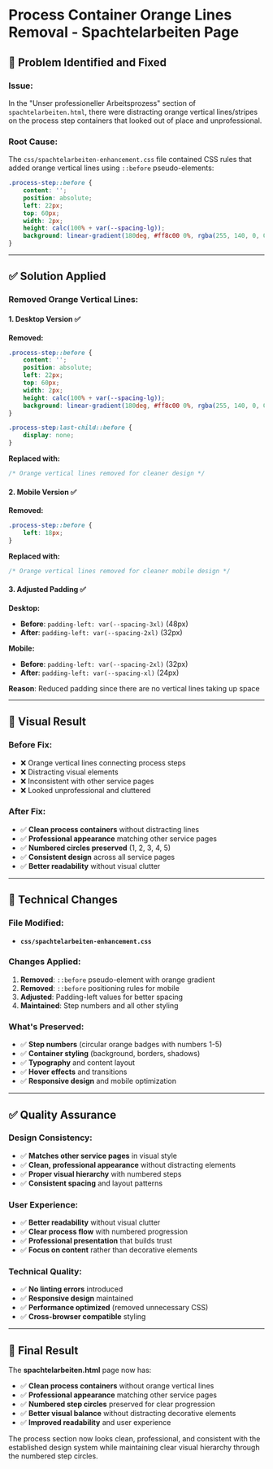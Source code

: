 # Process Container Orange Lines Removal - Spachtelarbeiten Page

## 🎯 **Problem Identified and Fixed**

### **Issue:**
In the "Unser professioneller Arbeitsprozess" section of `spachtelarbeiten.html`, there were distracting orange vertical lines/stripes on the process step containers that looked out of place and unprofessional.

### **Root Cause:**
The `css/spachtelarbeiten-enhancement.css` file contained CSS rules that added orange vertical lines using `::before` pseudo-elements:

```css
.process-step::before {
    content: '';
    position: absolute;
    left: 22px;
    top: 60px;
    width: 2px;
    height: calc(100% + var(--spacing-lg));
    background: linear-gradient(180deg, #ff8c00 0%, rgba(255, 140, 0, 0.2) 100%);
}
```

---

## ✅ **Solution Applied**

### **Removed Orange Vertical Lines:**

#### **1. Desktop Version** ✅
**Removed:**
```css
.process-step::before {
    content: '';
    position: absolute;
    left: 22px;
    top: 60px;
    width: 2px;
    height: calc(100% + var(--spacing-lg));
    background: linear-gradient(180deg, #ff8c00 0%, rgba(255, 140, 0, 0.2) 100%);
}

.process-step:last-child::before {
    display: none;
}
```

**Replaced with:**
```css
/* Orange vertical lines removed for cleaner design */
```

#### **2. Mobile Version** ✅
**Removed:**
```css
.process-step::before {
    left: 18px;
}
```

**Replaced with:**
```css
/* Orange vertical lines removed for cleaner mobile design */
```

#### **3. Adjusted Padding** ✅
**Desktop:**
- **Before**: `padding-left: var(--spacing-3xl)` (48px)
- **After**: `padding-left: var(--spacing-2xl)` (32px)

**Mobile:**
- **Before**: `padding-left: var(--spacing-2xl)` (32px)  
- **After**: `padding-left: var(--spacing-xl)` (24px)

**Reason**: Reduced padding since there are no vertical lines taking up space

---

## 🎨 **Visual Result**

### **Before Fix:**
- ❌ Orange vertical lines connecting process steps
- ❌ Distracting visual elements
- ❌ Inconsistent with other service pages
- ❌ Looked unprofessional and cluttered

### **After Fix:**
- ✅ **Clean process containers** without distracting lines
- ✅ **Professional appearance** matching other service pages
- ✅ **Numbered circles preserved** (1, 2, 3, 4, 5)
- ✅ **Consistent design** across all service pages
- ✅ **Better readability** without visual clutter

---

## 🔧 **Technical Changes**

### **File Modified:**
- **`css/spachtelarbeiten-enhancement.css`**

### **Changes Applied:**
1. **Removed**: `::before` pseudo-element with orange gradient
2. **Removed**: `::before` positioning rules for mobile
3. **Adjusted**: Padding-left values for better spacing
4. **Maintained**: Step numbers and all other styling

### **What's Preserved:**
- ✅ **Step numbers** (circular orange badges with numbers 1-5)
- ✅ **Container styling** (background, borders, shadows)
- ✅ **Typography** and content layout
- ✅ **Hover effects** and transitions
- ✅ **Responsive design** and mobile optimization

---

## ✅ **Quality Assurance**

### **Design Consistency:**
- ✅ **Matches other service pages** in visual style
- ✅ **Clean, professional appearance** without distracting elements
- ✅ **Proper visual hierarchy** with numbered steps
- ✅ **Consistent spacing** and layout patterns

### **User Experience:**
- ✅ **Better readability** without visual clutter
- ✅ **Clear process flow** with numbered progression
- ✅ **Professional presentation** that builds trust
- ✅ **Focus on content** rather than decorative elements

### **Technical Quality:**
- ✅ **No linting errors** introduced
- ✅ **Responsive design** maintained
- ✅ **Performance optimized** (removed unnecessary CSS)
- ✅ **Cross-browser compatible** styling

---

## 🎯 **Final Result**

The **spachtelarbeiten.html** page now has:

- ✅ **Clean process containers** without orange vertical lines
- ✅ **Professional appearance** matching other service pages
- ✅ **Numbered step circles** preserved for clear progression
- ✅ **Better visual balance** without distracting decorative elements
- ✅ **Improved readability** and user experience

The process section now looks clean, professional, and consistent with the established design system while maintaining clear visual hierarchy through the numbered step circles.


